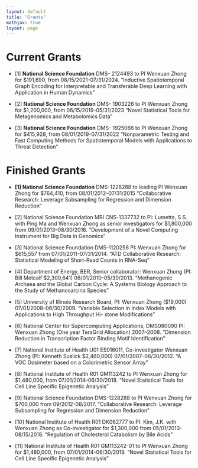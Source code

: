 ```yaml
---
layout: default
title: "Grants"
mathjax: true
layout: page
---
```

# Current Grants
* [1] <b>National Science Foundation</b>  DMS- 2124493 to PI Wenxuan Zhong for $191,690, from 08/15/2021-07/31/2024.
   “Inductive Spatiotemporal Graph Encoding for Interpretable and Transferable Deep Learning with Application in Human Dynamics”
  
* [2] <b>National Science Foundation</b> DMS- 1903226 to PI Wenxuan Zhong for $1,200,000, from 06/15/2019-05/31/2023 “Novel Statistical Tools for Metagenomics and Metabolomics Data”
  
* [3] <b>National Science Foundation</b> DMS- 1925066 to PI Wenxuan Zhong for $415,928, from  08/01/2019-07/31/2022 “Nonparametric Testing and Fast Computing Methods for Spatiotemporal Models with Applications to Threat Detection”

# Finished Grants
* <b>[1] National Science Foundation</b> DMS-1228288 to leading PI Wenxuan Zhong for $764,410, from 08/01/2012–07/31/2015 “Collaborative Research: Leverage Subsampling for Regression and Dimension Reduction”
* [2] National Science Foundation MRI CNS-1337732 to PI: Lumetta, S.S. with Ping Ma and Wenxuan Zhong as senior investigators for $1,800,000 from 09/01/2013–08/30/2016. “Development of a Novel Computing Instrument for Big Data in Genomics”

* [3] National Science Foundation DMS-1120256 PI: Wenxuan Zhong for $615,557 from 07/01/2011–07/31/2014. “ATD Collaborative Research: Statistical Modeling of Short-Read Counts in RNA-Seq”

* [4] Department of Energy, BER, Senior collaborator: Wenxuan Zhong (PI: Bill Metcalf $2,300,641) 06/01/2010–05/30/2013. “Methanogenic Archaea and the Global Carbon Cycle: A Systems Biology Approach to the Study of Methanosarcina Species”

* [5] University of Illinois Research Board, PI: Wenxuan Zhong ($19,000) 07/01/2008–06/30/2009. “Variable Selection in Index Models with Applications to High Throughput Hi- stone Modifications”

* [6] National Center for Supercomputing Applications, DMS080090 PI: Wenxuan Zhong (One year TeraGrid Allocation) 2007–2008. “Dimension Reduction in Transcription Factor Binding Motif Identification”

* [7] National Institute of Health U01 ES016011, Co-investigator Wenxuan Zhong (PI: Kenneth Suslick $2,460,000) 07/01/2007–06/30/2012. “A VOC Dosimeter based on a Colorimetric Sensor Array”

* [8] National Institute of Health R01 GM113242 to PI Wenxuan Zhong for $1,480,000, from  07/01/2014–06/30/2018. “Novel Statistical Tools for Cell Line Specific Epigenetic Analysis”

* [9] National Science Foundation DMS-1228288 to PI Wenxuan Zhong for $700,000 from 09/2012-08/2017. “Collaborative Research: Leverage Subsampling for Regression and Dimension Reduction”

* [10] National Institute of Health R01 DK062777 to PI: Kim, J.K. with Wenxuan Zhong as Co-investigator for $1,300,000 from 05/01/2013-08/15/2018. “Regulation of Cholesterol Catabolism by Bile Acids”

* [11] National Institute of Health R01 GM113242-01 to PI Wenxuan Zhong for $1,480,000, from 07/01/2014-06/30/2019. “Novel Statistical Tools for Cell Line Specific Epigenetic Analysis”
